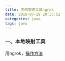 ```yaml
---
title: 内网穿透工具ngrok
date: 2018-07-29 20:35:52
categories: java
tags: java
---
```


### 一、本地映射工具
用ngrok，[操作方法](https://blog.csdn.net/u011886447/article/details/73268407)

